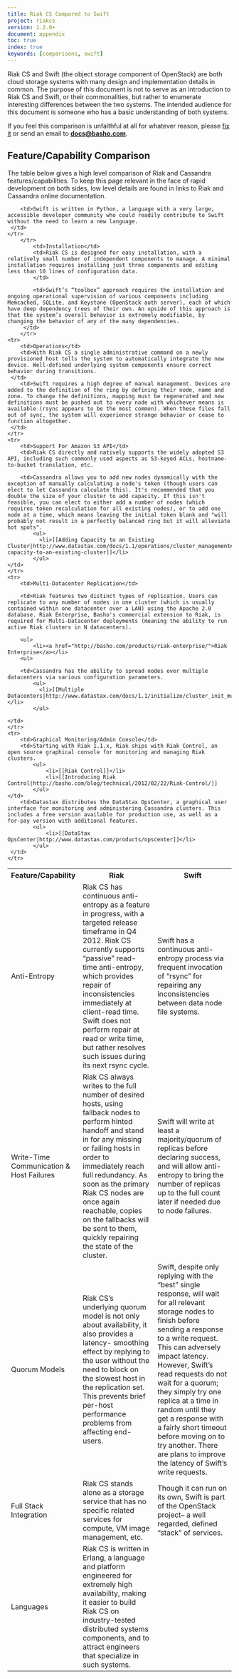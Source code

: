 ```yaml
---
title: Riak CS Compared to Swift
project: riakcs
version: 1.2.0+
document: appendix
toc: true
index: true
keywords: [comparisons, swift]
---
```

Riak CS and Swift (the object storage component of OpenStack) are both cloud storage systems with many design and implementation details in common. The purpose of this document is not to serve as an introduction to Riak CS and Swift, or their commonalities, but rather to enumerate interesting differences between the two systems. The intended audience for this document is someone who has a basic understanding of both systems.

If you feel this comparison is unfaithful at all for whatever reason, please [fix it](https://github.com/basho/basho_docs/issues/new) or send an email to **docs@basho.com**.


## Feature/Capability Comparison

The table below gives a high level comparison of Riak and Cassandra features/capabilities.  To keep this page relevant in the face of rapid development on both sides, low level details are found in links to Riak and Cassandra online documentation.

<table>
    <tr>
        <th WIDTH="15%">Feature/Capability</th>
        <th WIDTH="42%">Riak</th>
        <th WIDTH="43%">Swift</th>
    </tr>
    <tr>
        <td>Anti-Entropy</td>
        <td>Riak CS has continuous anti-entropy as a feature in progress, with a targeted release timeframe in Q4 2012. Riak CS currently supports “passive” read-time anti-entropy, which provides repair of inconsistencies immediately at client-read time. Swift does not perform repair at read or write time, but rather resolves such issues during its next rsync cycle.  
		</td>
        <td>Swift has a continuous anti-entropy process via frequent invocation of “rsync” for repairing any inconsistencies between data node file systems.
		</td>
    </tr>
    <tr>
        <td>Write-Time Communication & Host Failures</td>
        <td>Riak CS always writes to the full number of desired hosts, using fallback nodes to perform hinted handoff and stand in for any missing or failing hosts in order to immediately reach full redundancy. As soon as the primary Riak CS nodes are once again reachable, copies on the fallbacks will be sent to them, quickly repairing the state of the cluster.		
	 </td>
        <td> Swift will write at least a majority/quorum of replicas before declaring success, and will allow anti-entropy to bring the number of replicas up to the full count later if needed due to node failures.
		</td>
    </tr>
    <tr>
        <td>Quorum Models</td>
        <td>Riak CS’s underlying quorum model is not only about availability, it also provides a latency- smoothing effect by replying to the user without the need to block on the slowest host in the replication set. This prevents brief per-host performance problems from affecting end-users. 
			</td>
        <td>Swift, despite only replying with the “best” single response, will wait for all relevant storage nodes to finish before sending a response to a write request. This can adversely impact latency. However, Swift’s read requests do not wait for a quorum; they simply try one replica at a time in random until they get a response with a fairly short timeout before moving on to try another. There are plans to improve the latency of Swift’s write requests.	
	 </td>
    </tr>
    <tr>
        <td>Full Stack Integration</td>
        <td>Riak CS stands alone as a storage service that has no specific related services for compute, VM image management, etc.
	</td>
        <td>Though it can run on its own, Swift is part of the OpenStack project– a well regarded, defined “stack” of services.
	</td>
    </tr>
	<tr>
        <td>Languages</td>
        <td>Riak CS is written in Erlang, a language and platform engineered for extremely high availability, making it easier to build Riak CS on industry-tested distributed systems components, and to attract engineers that specialize in such systems.
		 </td>
		
        <td>Swift is written in Python, a language with a very large, accessible developer community who could readily contribute to Swift without the need to learn a new language.		
	 </td>
    </tr>
		</tr>
	        <td>Installation</td>
	        <td>Riak CS is designed for easy installation, with a relatively small number of independent components to manage. A minimal installation requires installing just three components and editing less than 10 lines of configuration data.
			</td>

	        <td>Swift’s “toolbox” approach requires the installation and ongoing operational supervision of various components including Memcached, SQLite, and Keystone (OpenStack auth server), each of which have deep dependency trees of their own. An upside of this approach is that the system’s overall behavior is extremely modifiable, by changing the behavior of any of the many dependencies.			
		 </td>
	    </tr>
    <tr>
        <td>Operations</td>
        <td>With Riak CS a single administrative command on a newly provisioned host tells the system to automatically integrate the new device. Well-defined underlying system components ensure correct behavior during transitions.
	 </td>
        <td>Swift requires a high degree of manual management. Devices are added to the definition of the ring by defining their node, name and zone. To change the definitions, mapping must be regenerated and new definitions must be pushed out to every node with whichever means is available (rsync appears to be the most common). When these files fall out of sync, the system will experience strange behavior or cease to function altogether.
	 </td>
    </tr>
    <tr>
        <td>Support For Amazon S3 API</td>
        <td>Riak CS directly and natively supports the widely adopted S3 API, including such commonly used aspects as S3-keyed ACLs, hostname-to-bucket translation, etc.
	
        <td>Cassandra allows you to add new nodes dynamically with the exception of manually calculating a node's token (though users can elect to let Cassandra calculate this). It's recommended that you double the size of your cluster to add capacity. If this isn't feasible, you can elect to either add a number of nodes (which requires token recalculation for all existing nodes), or to add one node at a time, which means leaving the initial token blank and "will probably not result in a perfectly balanced ring but it will alleviate hot spots". 
			<ul>
			  <li>[[Adding Capacity to an Existing Cluster|http://www.datastax.com/docs/1.1/operations/cluster_management#adding-capacity-to-an-existing-cluster]]</li>
			</ul>
	</td>
    </tr>
    <tr>
        <td>Multi-Datacenter Replication</td>

		<td>Riak features two distinct types of replication. Users can replicate to any number of nodes in one cluster (which is usually contained within one datacenter over a LAN) using the Apache 2.0 database. Riak Enterprise, Basho's commercial extension to Riak, is required for Multi-Datacenter deployments (meaning the ability to run active Riak clusters in N datacenters). 
		
		<ul>
			<li><a href="http://basho.com/products/riak-enterprise/">Riak Enterprise</a></li>
		<ul>
			
        <td>Cassandra has the ability to spread nodes over multiple datacenters via various configuration parameters. 
			<ul>
			  <li>[[Multiple Datacenters|http://www.datastax.com/docs/1.1/initialize/cluster_init_multi_dc]]</li>
			</ul>
	
	</td>
    </tr>
    <tr>
        <td>Graphical Monitoring/Admin Console</td>
        <td>Starting with Riak 1.1.x, Riak ships with Riak Control, an open source graphical console for monitoring and managing Riak clusters.
			<ul>
				<li>[[Riak Control]]</li>
				<li>[[Introducing Riak Control|http://basho.com/blog/technical/2012/02/22/Riak-Control/]]
			</ul>
	</td>
        <td>Datastax distributes the DataStax OpsCenter, a graphical user interface for monitoring and administering Cassandra clusters. This includes a free version available for production use, as well as a for-pay version with additional features.
			<ul>
				<li>[[DataStax OpsCenter|http://www.datastax.com/products/opscenter]]</li>
			</ul>
	 </td>
    </tr>
</table>
